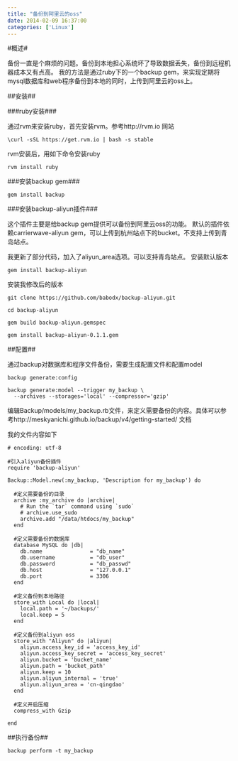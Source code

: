 ```yaml
---
title: "备份到阿里云的oss"
date: 2014-02-09 16:37:00
categories: ['Linux']
---
```


#概述#

备份一直是个麻烦的问题。备份到本地担心系统坏了导致数据丢失，备份到远程机器成本又有点高。
我的方法是通过ruby下的一个backup gem，来实现定期将mysql数据库和web程序备份到本地的同时，上传到阿里云的oss上。

##安装##

###ruby安装###

通过rvm来安装ruby，首先安装rvm。参考http://rvm.io 网站

```
\curl -sSL https://get.rvm.io | bash -s stable
```

rvm安装后，用如下命令安装ruby

```
rvm install ruby

```

###安装backup gem###

```
gem install backup
```

###安装backup-aliyun插件###

这个插件主要是给backup gem提供可以备份到阿里云oss的功能。
默认的插件依赖carrierwave-aliyun gem，可以上传到杭州站点下的bucket。不支持上传到青岛站点。

我更新了部分代码，加入了aliyun_area选项。可以支持青岛站点。
安装默认版本

```
gem install backup-aliyun
```

安装我修改后的版本

```
git clone https://github.com/babodx/backup-aliyun.git

cd backup-aliyun

gem build backup-aliyun.gemspec

gem install backup-aliyun-0.1.1.gem

```

##配置##

通过backup对数据库和程序文件备份，需要生成配置文件和配置model

```
backup generate:config
```

```
backup generate:model --trigger my_backup \
  --archives --storages='local' --compressor='gzip'
```

编辑Backup/models/my_backup.rb文件，来定义需要备份的内容。具体可以参考http://meskyanichi.github.io/backup/v4/getting-started/ 文档

我的文件内容如下

```
# encoding: utf-8

#引入aliyun备份插件
require 'backup-aliyun'

Backup::Model.new(:my_backup, 'Description for my_backup') do

  #定义需要备份的目录
  archive :my_archive do |archive|
    # Run the `tar` command using `sudo`
    # archive.use_sudo
    archive.add "/data/htdocs/my_backup"
  end

  #定义需要备份的数据库
  database MySQL do |db|
    db.name               = "db_name"
    db.username           = "db_user"
    db.password           = "db_passwd"
    db.host               = "127.0.0.1"
    db.port               = 3306
  end

  #定义备份到本地路径
  store_with Local do |local|
    local.path = '~/backups/'
    local.keep = 5
  end

  #定义备份到aliyun oss
  store_with "Aliyun" do |aliyun|
    aliyun.access_key_id = 'access_key_id'
    aliyun.access_key_secret = 'access_key_secret'
    aliyun.bucket = 'bucket_name'
    aliyun.path = 'bucket_path'
    aliyun.keep = 10
    aliyun.aliyun_internal = 'true'
    aliyun.aliyun_area = 'cn-qingdao'
  end

  #定义开启压缩
  compress_with Gzip

end
```

##执行备份##

```
backup perform -t my_backup

```


